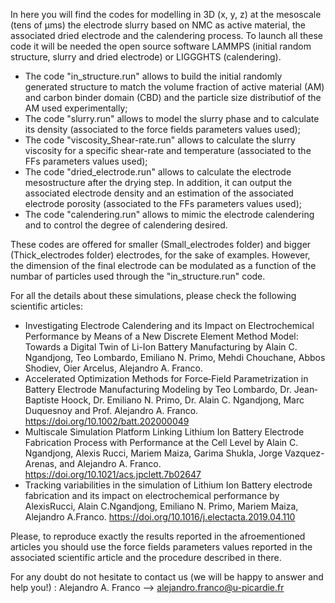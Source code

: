 In here you will find the codes for modelling in 3D (x, y, z) at the mesoscale (tens of µms) the electrode slurry based on NMC as active material, the associated dried electrode and the calendering process. 
To launch all these code it will be needed the open source software LAMMPS (initial random structure, slurry and dried electrode) or LIGGGHTS (calendering).

- The code "in_structure.run" allows to build the initial randomly generated structure to match the volume fraction of active material (AM) and carbon binder domain (CBD) and the particle size distributiof of the AM used experimentally;
- The code "slurry.run" allows to model the slurry phase and to calculate its density (associated to the force fields parameters values used);
- The code "viscosity_Shear-rate.run" allows to calculate the slurry viscosity for a specific shear-rate and temperature (associated to the FFs parameters values used);
- The code "dried_electrode.run" allows to calculate the electrode mesostructure after the drying step. In addition, it can output the associated electrode density and an estimation of the associated electrode porosity (associated to the FFs parameters values used);
- The code "calendering.run" allows to mimic the electrode calendering and to control the degree of calendering desired.

These codes are offered for smaller (Small_electrodes folder) and bigger (Thick_electrodes folder) electrodes, for the sake of examples. However, the dimension of the final electrode can be modulated as a function of the numbar of particles used through the "in_structure.run" code.

For all the details about these simulations, please check the following scientific articles:

- Investigating Electrode Calendering and its Impact on Electrochemical Performance by Means of a New Discrete Element Method Model: Towards a Digital Twin of Li-Ion Battery Manufacturing by Alain C. Ngandjong, Teo Lombardo, Emiliano N. Primo, Mehdi Chouchane, Abbos Shodiev, Oier Arcelus, Alejandro A. Franco.
- Accelerated Optimization Methods for Force‐Field Parametrization in Battery Electrode Manufacturing Modeling by Teo Lombardo,  Dr. Jean‐Baptiste Hoock,  Dr. Emiliano N. Primo,  Dr. Alain C. Ngandjong,  Marc Duquesnoy and Prof. Alejandro A. Franco.  https://doi.org/10.1002/batt.202000049
- Multiscale Simulation Platform Linking Lithium Ion Battery Electrode Fabrication Process with Performance at the Cell Level by Alain C. Ngandjong, Alexis Rucci, Mariem Maiza, Garima Shukla, Jorge Vazquez-Arenas, and Alejandro A. Franco. https://doi.org/10.1021/acs.jpclett.7b02647
- Tracking variabilities in the simulation of Lithium Ion Battery electrode fabrication and its impact on electrochemical performance by AlexisRucci, Alain C.Ngandjong, Emiliano N. Primo, Mariem Maiza, Alejandro A.Franco. https://doi.org/10.1016/j.electacta.2019.04.110

Please, to reproduce exactly the results reported in the afroementioned articles you should use the force fields parameters values reported in the associated scientific article and the procedure described in there.


For any doubt do not hesitate to contact us (we will be happy to answer and help you!) :
Alejandro A. Franco --> alejandro.franco@u-picardie.fr